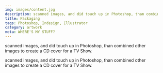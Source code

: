```yaml
---
img: images/content.jpg
description: scanned images, and did touch up in Photoshop, than combined other images to create a CD cover for a TV Show.
title: Packaging
tags: Photoshop, Indesign, Illustrator
category: artwork
meta: WHERE'S MY STUFF?
---
```



scanned images, and did touch up in Photoshop, than combined other images to create a CD cover for a TV Show.

scanned images, and did touch up in Photoshop, than combined other images to create a CD cover for a TV Show.

